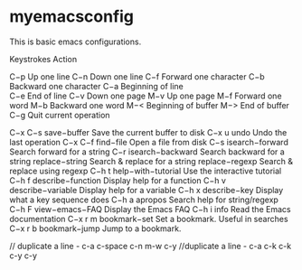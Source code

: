 # myemacsconfig

This is basic emacs configurations.

Keystrokes  Action

C−p         Up one line
C−n         Down one line
C−f         Forward one character
C−b         Backward one character
C−a         Beginning of line       
C−e         End of line
C−v         Down one page
M−v         Up one page
M−f         Forward one word
M−b         Backward one word
M−<         Beginning of buffer
M−>         End of buffer
C−g         Quit current operation


C−x C−s     save−buffer        Save the current buffer to disk
C−x u       undo               Undo the last operation
C−x C−f     find−file          Open a file from disk
C−s         isearch−forward    Search forward for a string
C−r         isearch−backward   Search backward for a string
            replace−string     Search & replace for a string
            replace−regexp     Search & replace using regexp
C−h t       help−with−tutorial Use the interactive tutorial
C−h f       describe−function  Display help for a function
C−h v       describe−variable  Display help for a variable
C−h x       describe−key       Display what a key sequence does
C−h a       apropos            Search help for string/regexp
C−h F       view−emacs−FAQ     Display the Emacs FAQ
C−h i       info               Read the Emacs documentation
C−x r m     bookmark−set       Set a bookmark. Useful in searches
C−x r b     bookmark−jump      Jump to a bookmark.


// duplicate a line - c-a c-space c-n m-w c-y
//duplicate a line - c-a c-k c-k c-y c-y 
